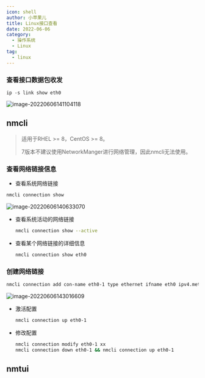 ```yaml
---
icon: shell
author: 小苹果儿
title: Linux接口查看
date: 2022-06-06
category:
  - 操作系统
  - Linux
tag:
  - linux
---
```


### 查看接口数据包收发

```shell
ip -s link show eth0
```

![image-20220606141104118](https://img.jinguo.tk/api/image/image-20220606141104118.png)



## nmcli

> 适用于RHEL >= 8，CentOS >= 8。
>
> 7版本不建议使用NetworkManger进行网络管理，因此nmcli无法使用。

### 查看网络链接信息

- 查看系统网络链接

```bash
nmcli connection show
```

![image-20220606140633070](https://img.jinguo.tk/api/image/image-20220606140633070.png)  


- 查看系统活动的网络链接

	```bash
	nmcli connection show --active
	```

- 查看某个网络链接的详细信息

	```bash
	nmcli connection show eth0
	```



### 创建网络链接



```bash
nmcli connection add con-name eth0-1 type ethernet ifname eth0 ipv4.method manual ipv4.addresses 192.168.100.100/24 ipv4.gateway 192.168.100.254 ipv4.dns 114.114.114.114,114.114.115.115 connection.autoconnect yes 
```

![image-20220606143016609](https://img.jinguo.tk/api/image/image-20220606143016609.png)



- 激活配置

  ```bash
  nmcli connection up eth0-1
  ```

  

- 修改配置

  ```bash
  nmcli connection modify eth0-1 xx
  nmcli connection down eth0-1 && nmcli connection up eth0-1
  ```

## nmtui
